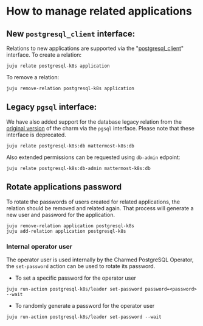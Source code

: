 # How to manage related applications

## New `postgresql_client` interface:

Relations to new applications are supported via the "[postgresql_client](https://github.com/canonical/charm-relation-interfaces/blob/main/interfaces/postgresql_client/v0/README.md)" interface. To create a relation: 

```shell
juju relate postgresql-k8s application
```

To remove a relation:

```shell
juju remove-relation postgresql-k8s application
```

## Legacy `pgsql` interface:

We have also added support for the database legacy relation from the [original version](https://launchpad.net/postgresql-charm) of the charm via the `pgsql` interface. Please note that these interface is deprecated.

 ```shell
juju relate postgresql-k8s:db mattermost-k8s:db
```

Also extended permissions can be requested using `db-admin` edpoint:
```shell
juju relate postgresql-k8s:db-admin mattermost-k8s:db
```


## Rotate applications password

To rotate the passwords of users created for related applications, the relation should be removed and related again. That process will generate a new user and password for the application.

```shell
juju remove-relation application postgresql-k8s
juju add-relation application postgresql-k8s
```

### Internal operator user

The operator user is used internally by the Charmed PostgreSQL Operator, the `set-password` action can be used to rotate its password.

* To set a specific password for the operator user

```shell
juju run-action postgresql-k8s/leader set-password password=<password> --wait
```

* To randomly generate a password for the operator user

```shell
juju run-action postgresql-k8s/leader set-password --wait
```